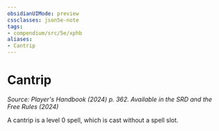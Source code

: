 ```yaml
---
obsidianUIMode: preview
cssclasses: json5e-note
tags:
- compendium/src/5e/xphb
aliases:
- Cantrip
---
```

# Cantrip
*Source: Player's Handbook (2024) p. 362. Available in the <span title='Systems Reference Document (5.2)'>SRD</span> and the Free Rules (2024)* 

A cantrip is a level 0 spell, which is cast without a spell slot.